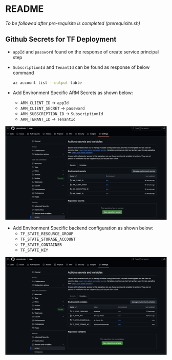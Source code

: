 # README

_*To be followed after pre-requisite is completed (prerequisite.sh)*_

## Github Secrets for TF Deployment

- `appId` and `password` found on the response of create service principal step
- `SubscriptionId` and `TenantId` can be found as response of below command
    ```bash
    az account list --output table
    ```

- Add Environment Specific ARM Secrets as shown below:
    - `ARM_CLIENT_ID` -> `appId`
    - `ARM_CLIENT_SECRET` -> `password`
    - `ARM_SUBSCRIPTION_ID` -> `SubscriptionId`
    - `ARM_TENANT_ID` -> `TenantId`

![Alt "Github Environment Secrets Az Login SP"](./images/gh-env-secrets-for-tf-az-providers.png)

- Add Environment Specific backend configuration as shown below:
    - `TF_STATE_RESOURCE_GROUP`
    - `TF_STATE_STORAGE_ACCOUNT`
    - `TF_STATE_CONTAINER`
    - `TF_STATE_KEY`

![Alt "Github Environment Variables TF State"](./images/gh-env-variables-for-tf-state.png)
